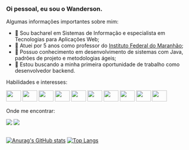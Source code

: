### Oi pessoal, eu sou o Wanderson.

Algumas informações importantes sobre mim:

- 🌱 Sou bacharel em Sistemas de Informação e especialista em Tecnologias para Aplicações Web;
- 🔭 Atuei por 5 anos como professor do <a href="https://portal.ifma.edu.br/inicio/">Instituto Federal do Maranhão</a>;
- 🌱 Possuo conhecimento em desenvolvimento de sistemas com Java, padrões de projeto e metodologias ágeis;
- 🤔 Estou buscando a minha primeira oportunidade de trabalho como desenvolvedor backend.

Habilidades e interesses:

<div>
  <img height="30" width="40" src="https://cdn.jsdelivr.net/gh/devicons/devicon/icons/linux/linux-original.svg" />
  <img height="30" width="40" src="https://cdn.jsdelivr.net/gh/devicons/devicon/icons/java/java-original-wordmark.svg" />
  <img height="30" width="40" src="https://cdn.jsdelivr.net/gh/devicons/devicon/icons/spring/spring-original.svg" />
  <img height="30" width="40" src="https://cdn.jsdelivr.net/gh/devicons/devicon/icons/html5/html5-original-wordmark.svg" />
  <img height="30" width="40" src="https://cdn.jsdelivr.net/gh/devicons/devicon/icons/css3/css3-original-wordmark.svg" />
  <img height="30" width="40" src="https://cdn.jsdelivr.net/gh/devicons/devicon/icons/nodejs/nodejs-original.svg" />
  <img height="30" width="40" src="https://cdn.jsdelivr.net/gh/devicons/devicon/icons/javascript/javascript-original.svg" />
  <img height="30" width="40" src="https://cdn.jsdelivr.net/gh/devicons/devicon/icons/bootstrap/bootstrap-original.svg" />
  <img height="30" width="40" src="https://cdn.jsdelivr.net/gh/devicons/devicon/icons/kotlin/kotlin-original.svg" />
  <img height="30" width="40" src="https://cdn.jsdelivr.net/gh/devicons/devicon/icons/flutter/flutter-original.svg" />
</div>

Onde me encontrar:
<div>
  <a href="https://www.linkedin.com/in/wson-alves/" target="_blank"><img src="https://img.shields.io/badge/LinkedIn-0077B5?style=for-the-badge&logo=linkedin&logoColor=white" target="_blank"/></a>
  <a href="https://www.instagram.com/wson.alves/" target="_blank"><img src="https://img.shields.io/badge/Instagram-E4405F?style=for-the-badge&logo=instagram&logoColor=white" target="_blank"/></a>
</div>

##

[![Anurag's GitHub stats](https://github-readme-stats.vercel.app/api?username=wandersonwson&show_icons=true&theme=vue-dark)](https://github.com/anuraghazra/github-readme-stats)
[![Top Langs](https://github-readme-stats.vercel.app/api/top-langs/?username=wandersonwson&show_icons=true&theme=vue-dark)](https://github.com/anuraghazra/github-readme-stats)
